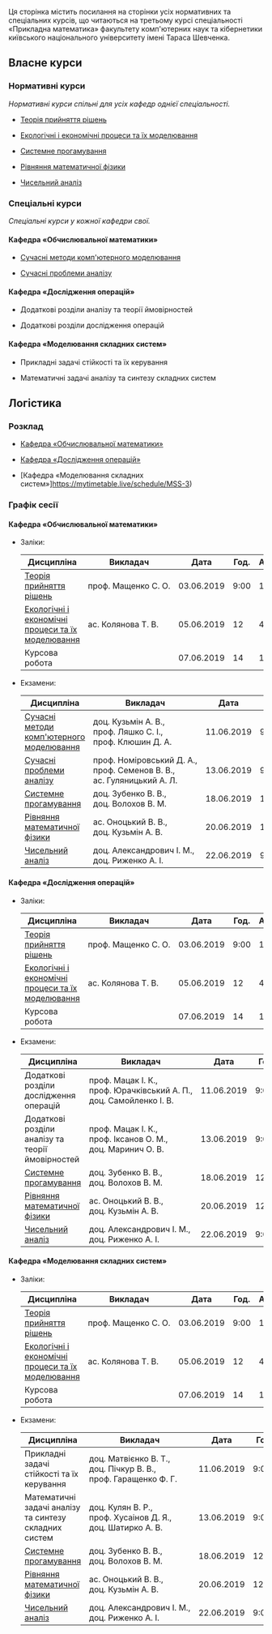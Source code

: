 Ця сторінка містить посилання на сторінки усіх нормативних та спеціальних курсів, що читаються на третьому курсі спеціальності &laquo;Прикладна математика&raquo; факультету комп'ютерних наук та кібернетики київського національного університету імені Тараса Шевченка.

## Власне курси

### Нормативні курси

_Нормативні курси спільні для усіх кафедр однієї спеціальності._

- [Теорія прийняття рішень](https://csc-knu.github.io/tpr/)

- [Екологічні і економічні процеси та їх моделювання](https://csc-knu.github.io/eco/)

- [Системне прогамування](https://csc-knu.github.io/sys-prog/)

- [Рівняння математичної фізики](https://csc-knu.github.io/mph/)

- [Чисельний аналіз](https://csc-knu.github.io/numerical-analysis/)

### Спеціальні курси

_Спеціальні курси у кожної кафедри свої._

#### Кафедра &laquo;Обчислювальної математики&raquo;

- [Сучасні методи комп'ютерного моделювання](https://csc-knu.github.io/gen/)

- [Сучасні проблеми аналізу](https://csc-knu.github.io/modern-analysis/)

#### Кафедра &laquo;Дослідження операцій&raquo;

- Додаткові розділи аналізу та теорії ймовірностей

- Додаткові розділи дослідження операцій

#### Кафедра &laquo;Моделювання складних систем&raquo;

- Прикладні задачі стійкості та їх керування

- Математичні задачі аналізу та синтезу складних систем

## Логістика

### Розклад

- [Кафедра &laquo;Обчислювальної математики&raquo;](https://mytimetable.live/schedule/OM-3)

- [Кафедра &laquo;Дослідження операцій&raquo;](https://mytimetable.live/schedule/DO-3)

- [Кафедра &laquo;Моделювання складних систем&raquo;]https://mytimetable.live/schedule/MSS-3)

### Графік сесії

#### Кафедра &laquo;Обчислювальної математики&raquo;

- Заліки:

	Дисципліна | Викладач | Дата | Год. | Ауд.
	---------- | -------- | ---- | ---- | ----
	[Теорія прийняття рішень](https://csc-knu.github.io/tpr/) | проф.&nbsp;Мащенко&nbsp;С.&nbsp;О. | 03.06.2019 | 9:00 | 18
	[Екологічні і економічні процеси та їх моделювання](https://csc-knu.github.io/eco/) | ас.&nbsp;Колянова&nbsp;Т.&nbsp;В. | 05.06.2019 | 12 | 42
	Курсова робота | | 07.06.2019 | 14 | 1

- Екзамени:

	Дисципліна | Викладач | Дата | Год. | Ауд.
	---------- | -------- | ---- | ---- | ----
	[Сучасні методи комп'ютерного моделювання](https://csc-knu.github.io/gen/) | доц.&nbsp;Кузьмін&nbsp;А.&nbsp;В., проф.&nbsp;Ляшко&nbsp;С.&nbsp;І., проф.&nbsp;Клюшин&nbsp;Д.&nbsp;А. | 11.06.2019 | 9:00 | 308
	[Сучасні проблеми аналізу](https://csc-knu.github.io/modern-analysis/) | проф.&nbsp;Номіровський&nbsp;Д.&nbsp;А., проф.&nbsp;Семенов&nbsp;В.&nbsp;В., ас.&nbsp;Гуляницький&nbsp;А.&nbsp;Л. | 13.06.2019 | 9:00 | 310
	[Системне прогамування](https://csc-knu.github.io/sys-prog/) | доц.&nbsp;Зубенко&nbsp;В.&nbsp;В., доц.&nbsp;Волохов&nbsp;В.&nbsp;М. | 18.06.2019 | 12:00 | 306
	[Рівняння математичної фізики](https://csc-knu.github.io/mph/) | ас.&nbsp;Оноцький&nbsp;В.&nbsp;В., доц.&nbsp;Кузьмін&nbsp;А.&nbsp;В. | 20.06.2019 | 12:00 | 221
	[Чисельний аналіз](https://csc-knu.github.io/numerical-analysis/) | доц.&nbsp;Александрович&nbsp;І.&nbsp;М., доц.&nbsp;Риженко&nbsp;А.&nbsp;І. | 22.06.2019 | 9:00 | 221

#### Кафедра &laquo;Дослідження операцій&raquo;

- Заліки:

	Дисципліна | Викладач | Дата | Год. | Ауд.
	---------- | -------- | ---- | ---- | ----
	[Теорія прийняття рішень](https://csc-knu.github.io/tpr/) | проф.&nbsp;Мащенко&nbsp;С.&nbsp;О. | 03.06.2019 | 9:00 | 18
	[Екологічні і економічні процеси та їх моделювання](https://csc-knu.github.io/eco/) | ас.&nbsp;Колянова&nbsp;Т.&nbsp;В. | 05.06.2019 | 12 | 42
	Курсова робота | | 07.06.2019 | 14 | 1

- Екзамени:

	Дисципліна | Викладач | Дата | Год. | Ауд.
	---------- | -------- | ---- | ---- | ----
	Додаткові розділи дослідження операцій | проф.&nbsp;Мацак&nbsp;І.&nbsp;К., проф.&nbsp;Юрачківський&nbsp;А.&nbsp;П., доц.&nbsp;Самойленко&nbsp;І.&nbsp;В. | 11.06.2019 | 9:00 | 305
	Додаткові розділи аналізу та теорії ймовірностей | проф.&nbsp;Мацак&nbsp;І.&nbsp;К., проф.&nbsp;Іксанов&nbsp;О.&nbsp;М., доц.&nbsp;Маринич&nbsp;О.&nbsp;В. | 13.06.2019 | 9:00 | 305
	[Системне прогамування](https://csc-knu.github.io/sys-prog/) | доц.&nbsp;Зубенко&nbsp;В.&nbsp;В., доц.&nbsp;Волохов&nbsp;В.&nbsp;М. | 18.06.2019 | 12:00 | 306
	[Рівняння математичної фізики](https://csc-knu.github.io/mph/) | ас.&nbsp;Оноцький&nbsp;В.&nbsp;В., доц.&nbsp;Кузьмін&nbsp;А.&nbsp;В. | 20.06.2019 | 12:00 | 221
	[Чисельний аналіз](https://csc-knu.github.io/numerical-analysis/) | доц.&nbsp;Александрович&nbsp;І.&nbsp;М., доц.&nbsp;Риженко&nbsp;А.&nbsp;І. | 22.06.2019 | 9:00 | 221

#### Кафедра &laquo;Моделювання складних систем&raquo;

- Заліки:

	Дисципліна | Викладач | Дата | Год. | Ауд.
	---------- | -------- | ---- | ---- | ----
	[Теорія прийняття рішень](https://csc-knu.github.io/tpr/) | проф.&nbsp;Мащенко&nbsp;С.&nbsp;О. | 03.06.2019 | 9:00 | 18
	[Екологічні і економічні процеси та їх моделювання](https://csc-knu.github.io/eco/) | ас.&nbsp;Колянова&nbsp;Т.&nbsp;В. | 05.06.2019 | 12 | 42
	Курсова робота | | 07.06.2019 | 14 | 1

- Екзамени:

	Дисципліна | Викладач | Дата | Год. | Ауд.
	---------- | -------- | ---- | ---- | ----
	Прикладні задачі стійкості та їх керування | доц.&nbsp;Матвієнко&nbsp;В.&nbsp;Т., доц.&nbsp;Пічкур&nbsp;В.&nbsp;В., проф.&nbsp;Гаращенко&nbsp;Ф.&nbsp;Г. | 11.06.2019 | 9:00 | 410
	Математичні задачі аналізу та синтезу складних систем | доц.&nbsp;Кулян&nbsp;В.&nbsp;Р., проф.&nbsp;Хусаінов&nbsp;Д.&nbsp;Я., доц.&nbsp;Шатирко&nbsp;А.&nbsp;В. | 13.06.2019 | 9:00 | 309	
	[Системне прогамування](https://csc-knu.github.io/sys-prog/) | доц.&nbsp;Зубенко&nbsp;В.&nbsp;В., доц.&nbsp;Волохов&nbsp;В.&nbsp;М. | 18.06.2019 | 12:00 | 306
	[Рівняння математичної фізики](https://csc-knu.github.io/mph/) | ас.&nbsp;Оноцький&nbsp;В.&nbsp;В., доц.&nbsp;Кузьмін&nbsp;А.&nbsp;В. | 20.06.2019 | 12:00 | 221
	[Чисельний аналіз](https://csc-knu.github.io/numerical-analysis/) | доц.&nbsp;Александрович&nbsp;І.&nbsp;М., доц.&nbsp;Риженко&nbsp;А.&nbsp;І. | 22.06.2019 | 9:00 | 221
